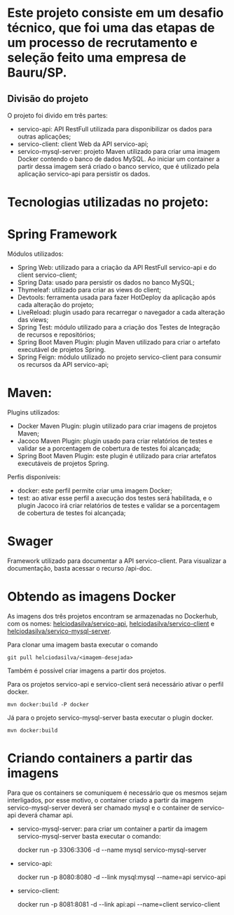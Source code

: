 # Este projeto consiste em um desafio técnico, que foi uma das etapas de um processo de recrutamento e seleção feito uma empresa de Bauru/SP.

## Divisão do projeto
O projeto foi divido em três partes:
- servico-api: API RestFull utilizada para disponibilizar os dados para outras aplicações;
- servico-client: client Web da API servico-api;
- servico-mysql-server: projeto Maven utilizado para criar uma imagem Docker contendo o banco de dados MySQL. Ao iniciar um container a partir dessa imagem será criado o banco servico, que é utilizado pela aplicação servico-api para persistir os dados.

# Tecnologias utilizadas no projeto:

# Spring Framework
Módulos utilizados:
- Spring Web: utilizado para a criação da API RestFull servico-api e do client servico-client;
- Spring Data: usado para persistir os dados no banco MySQL;
- Thymeleaf: utilizado para criar as views do client;
- Devtools: ferramenta usada para fazer HotDeploy da aplicação após cada alteração do projeto;
- LiveReload: plugin usado para recarregar o navegador a cada alteração das views;
- Spring Test: módulo utilizado para a criação dos Testes de Integração de recursos e repositórios;
- Spring Boot Maven Plugin: plugin Maven utilizado para criar o artefato executável de projetos Spring.
- Spring Feign: módulo utilizado no projeto servico-client para consumir os recursos da API servico-api;

# Maven:
Plugins utilizados:
- Docker Maven Plugin: plugin utilizado para criar imagens de projetos Maven;
- Jacoco Maven Plugin: plugin usado para criar relatórios de testes e validar se a porcentagem de cobertura de testes foi alcançada;
- Spring Boot Maven Plugin: este plugin é utilizado para criar artefatos executáveis de projetos Spring.

Perfis disponíveis:
- docker: este perfil permite criar uma imagem Docker;
- test: ao ativar esse perfil a axecução dos testes será habilitada, e o plugin Jacoco irá criar relatórios de testes e validar se a porcentagem de cobertura de testes foi alcançada;

# Swager
Framework utilizado para documentar a API servico-client. Para visualizar a documentação, basta acessar o recurso /api-doc.

# Obtendo as imagens Docker
As imagens dos três projetos encontram se armazenadas no Dockerhub, com os nomes: [helciodasilva/servico-api](https://hub.docker.com/r/helciodasilva/servico-api), [helciodasilva/servico-client](https://hub.docker.com/r/helciodasilva/servico-client) e [helciodasilva/servico-mysql-server](https://hub.docker.com/r/helciodasilva/servico-mysql-server). 

Para clonar uma imagem basta executar o comando 


	git pull helciodasilva/<imagem-desejada>


Também é possível criar imagens a partir dos projetos.

Para os projetos servico-api e servico-client será necessário ativar o perfil docker.

	mvn docker:build -P docker

Já para o projeto servico-mysql-server basta executar o plugin docker.

	mvn docker:build

# Criando containers a partir das imagens

Para que os containers se comuniquem é necessário que os mesmos sejam interligados, por esse motivo, o container criado a partir da imagem servico-mysql-server deverá ser chamado mysql e o container de servico-api deverá chamar api.

- servico-mysql-server: para criar um container a partir da imagem servico-mysql-server basta executar o comando:

	docker run -p 3306:3306 -d --name mysql servico-mysql-server

- servico-api:


	docker run -p 8080:8080 -d --link mysql:mysql --name=api servico-api


- servico-client:


	docker run -p 8081:8081 -d --link api:api --name=client servico-client




